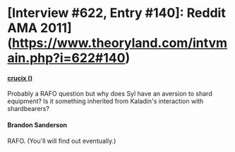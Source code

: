 # [Interview #622, Entry #140]: Reddit AMA 2011](https://www.theoryland.com/intvmain.php?i=622#140)

#### [crucix ()](http://www.reddit.com/r/Fantasy/comments/k0fp8/iama_professional_fantasy_novelist_named_brandon/c2gkgvr)

Probably a RAFO question but why does Syl have an aversion to shard equipment? Is it something inherited from Kaladin's interaction with shardbearers?

#### Brandon Sanderson

RAFO. (You'll will find out eventually.)

